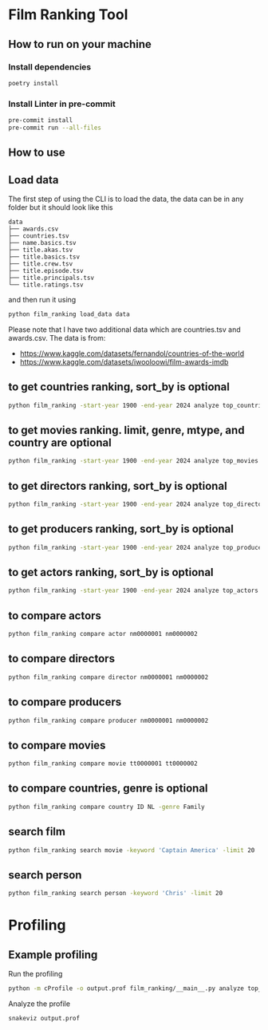 # Film Ranking Tool

## How to run on your machine

### Install dependencies

```bash
poetry install
```

### Install Linter in pre-commit

```bash
pre-commit install
pre-commit run --all-files
```

## How to use

## Load data

The first step of using the CLI is to load the data, the data can be in any folder but it should look like this

```
data
├── awards.csv
├── countries.tsv
├── name.basics.tsv
├── title.akas.tsv
├── title.basics.tsv
├── title.crew.tsv
├── title.episode.tsv
├── title.principals.tsv
└── title.ratings.tsv

```

and then run it using

```bash
python film_ranking load_data data
```

Please note that I have two additional data which are countries.tsv and awards.csv.
The data is from:
- https://www.kaggle.com/datasets/fernandol/countries-of-the-world
- https://www.kaggle.com/datasets/iwooloowi/film-awards-imdb

## to get countries ranking, sort_by is optional
```bash
python film_ranking -start-year 1900 -end-year 2024 analyze top_countries -sort_by gdp
```

## to get movies ranking. limit, genre, mtype, and country are optional
```bash
python film_ranking -start-year 1900 -end-year 2024 analyze top_movies -limit 100 -genre Family -type movie -country US -sort_by awards_count
```

## to get directors ranking, sort_by is optional
```bash
python film_ranking -start-year 1900 -end-year 2024 analyze top_directors -sort_by awardsCount
```

## to get producers ranking, sort_by is optional
```bash
python film_ranking -start-year 1900 -end-year 2024 analyze top_producers -sort_by movieCount
```

## to get actors ranking, sort_by is optional
```bash
python film_ranking -start-year 1900 -end-year 2024 analyze top_actors -sort_by countryCount
```

## to compare actors
```bash
python film_ranking compare actor nm0000001 nm0000002
```

## to compare directors
```bash
python film_ranking compare director nm0000001 nm0000002
```

## to compare producers
```bash
python film_ranking compare producer nm0000001 nm0000002
```

## to compare movies
```bash
python film_ranking compare movie tt0000001 tt0000002
```

## to compare countries, genre is optional
```bash
python film_ranking compare country ID NL -genre Family
```

## search film
```bash
python film_ranking search movie -keyword 'Captain America' -limit 20
```

## search person
```bash
python film_ranking search person -keyword 'Chris' -limit 20
```

# Profiling

## Example profiling

Run the profiling

```bash
python -m cProfile -o output.prof film_ranking/__main__.py analyze top_countries -sort_by gdp
```

Analyze the profile

```bash
snakeviz output.prof
```
